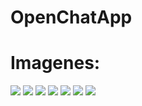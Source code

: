 # OpenChatApp
 
# Imagenes:

<img src="https://imgur.com/XKaeHpl.png">

<img src="https://imgur.com/dkhWvlP.png">

<img src="https://imgur.com/d2tFclX.png">

<img src="https://imgur.com/jUjyXzX.png">

<img src="https://imgur.com/zXN6DXZ.png">

<img src="https://imgur.com/Peo8P7o.png">

<img src="https://imgur.com/VRWlDJD.png">
 